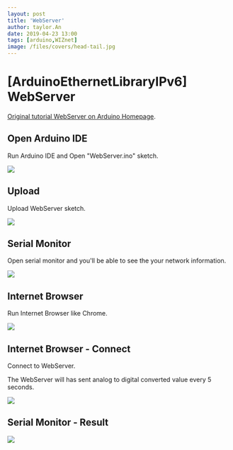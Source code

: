 ```yaml
---
layout: post
title: 'WebServer'
author: taylor.An
date: 2019-04-23 13:00
tags: [arduino,WIZnet]
image: /files/covers/head-tail.jpg
---
```


<a id="forkme" href="https://github.com/Wiznet/Ethernet/tree/IPv6"></a>

# [ArduinoEthernetLibraryIPv6] WebServer

[Original tutorial WebServer on Arduino Homepage](https://www.arduino.cc/en/Tutorial/WebServer).

## Open Arduino IDE

Run Arduino IDE and Open "WebServer.ino" sketch.

![](https://github.com/Wiznet/Ethernet/wiki/Jpg/IPv6/WebServer/1-IDE-Open.JPG)

## Upload

Upload WebServer sketch.

![](https://github.com/Wiznet/Ethernet/wiki/Jpg/IPv6/WebServer/2-IDE-Upload.JPG)

## Serial Monitor

Open serial monitor and you'll be able to see the your network information.

![](https://github.com/Wiznet/Ethernet/wiki/Jpg/IPv6/WebServer/3-Serial%20Monitor.JPG)

## Internet Browser

Run Internet Browser like Chrome.

![](https://github.com/Wiznet/Ethernet/wiki/Jpg/IPv6/WebServer/4-InternetBrowser.JPG)

## Internet Browser - Connect

Connect to WebServer.

The WebServer will has sent analog to digital converted value every 5 seconds.

![](https://github.com/Wiznet/Ethernet/wiki/Jpg/IPv6/WebServer/5-InternetBrowser-Connect.JPG)

## Serial Monitor - Result

![](https://github.com/Wiznet/Ethernet/wiki/Jpg/IPv6/WebServer/6-Serial%20Monitor.JPG)

